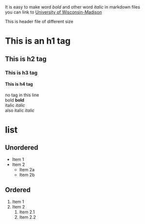 It is easy to make word *bold* and other word  *italic* in markdown files  
you can link to [University of Wisconsin-Madison](http://www.wisc.edu)
  
This is header file of different size  
# This is an h1 tag    
## This is h2 tag  
### This is h3 tag  
#### This is h4 tag  
no tag in this line  
bold **bold**  
italic *italic*  
also italic _italic_  
# list  
## Unordered  
* Item 1  
* Item 2  
  * Item 2a
  * Item 2b  
  
## Ordered  
1. Item 1
1. Item 2
   1. Item 2.1
   2. Item 2.2  
   
